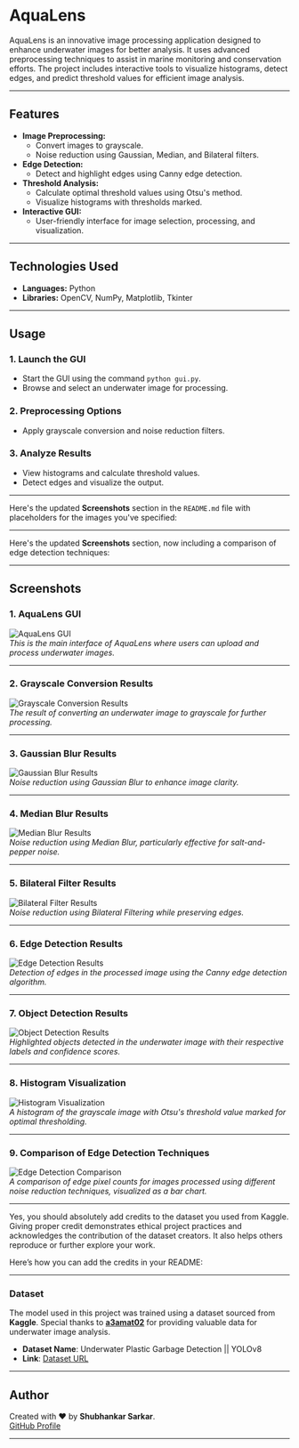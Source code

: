 # **AquaLens**

AquaLens is an innovative image processing application designed to enhance underwater images for better analysis. It uses advanced preprocessing techniques to assist in marine monitoring and conservation efforts. The project includes interactive tools to visualize histograms, detect edges, and predict threshold values for efficient image analysis.

---

## **Features**
- **Image Preprocessing:**
  - Convert images to grayscale.
  - Noise reduction using Gaussian, Median, and Bilateral filters.
- **Edge Detection:**
  - Detect and highlight edges using Canny edge detection.
- **Threshold Analysis:**
  - Calculate optimal threshold values using Otsu's method.
  - Visualize histograms with thresholds marked.
- **Interactive GUI:**
  - User-friendly interface for image selection, processing, and visualization.

---

## **Technologies Used**
- **Languages:** Python
- **Libraries:** OpenCV, NumPy, Matplotlib, Tkinter

---

## **Usage**
### **1. Launch the GUI**
   - Start the GUI using the command `python gui.py`.
   - Browse and select an underwater image for processing.

### **2. Preprocessing Options**
   - Apply grayscale conversion and noise reduction filters.

### **3. Analyze Results**
   - View histograms and calculate threshold values.
   - Detect edges and visualize the output.

---

Here's the updated **Screenshots** section in the `README.md` file with placeholders for the images you've specified:

---

Here's the updated **Screenshots** section, now including a comparison of edge detection techniques:

---

## **Screenshots**

### **1. AquaLens GUI**  
![AquaLens GUI](screenshots/AquaLens_GUI.png)  
*This is the main interface of AquaLens where users can upload and process underwater images.*

---

### **2. Grayscale Conversion Results**  
![Grayscale Conversion Results](screenshots/Grayscale_Conversion.png)  
*The result of converting an underwater image to grayscale for further processing.*

---

### **3. Gaussian Blur Results**  
![Gaussian Blur Results](screenshots/Gaussian_Blur.png)  
*Noise reduction using Gaussian Blur to enhance image clarity.*

---

### **4. Median Blur Results**  
![Median Blur Results](screenshots/Median_Blur.png)  
*Noise reduction using Median Blur, particularly effective for salt-and-pepper noise.*

---

### **5. Bilateral Filter Results**  
![Bilateral Filter Results](screenshots/Bilateral_Filter.png)  
*Noise reduction using Bilateral Filtering while preserving edges.*

---

### **6. Edge Detection Results**  
![Edge Detection Results](screenshots/Edge_Detection.png)  
*Detection of edges in the processed image using the Canny edge detection algorithm.*

---

### **7. Object Detection Results**  
![Object Detection Results](screenshots/Object_Detection.png)  
*Highlighted objects detected in the underwater image with their respective labels and confidence scores.*

---

### **8. Histogram Visualization**  
![Histogram Visualization](screenshots/Histogram.png)  
*A histogram of the grayscale image with Otsu's threshold value marked for optimal thresholding.*

---

### **9. Comparison of Edge Detection Techniques**  
![Edge Detection Comparison](screenshots/Edge_Detection_Comparison.png)  
*A comparison of edge pixel counts for images processed using different noise reduction techniques, visualized as a bar chart.*

---
Yes, you should absolutely add credits to the dataset you used from Kaggle. Giving proper credit demonstrates ethical project practices and acknowledges the contribution of the dataset creators. It also helps others reproduce or further explore your work.

Here’s how you can add the credits in your README:

---

### **Dataset**
The model used in this project was trained using a dataset sourced from **Kaggle**. Special thanks to [**a3amat02**](https://www.kaggle.com/a3amat02) for providing valuable data for underwater image analysis.  
- **Dataset Name**: Underwater Plastic Garbage Detection || YOLOv8  
- **Link**: [Dataset URL](https://www.kaggle.com/code/a3amat02/underwater-plastic-garbage-detection-yolov8)

---

## **Author**

Created with ❤️ by **Shubhankar Sarkar**.  
[GitHub Profile](https://github.com/shubhankar05sarkar)

---

